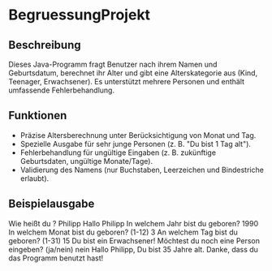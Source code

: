 # BegruessungProjekt

## Beschreibung
Dieses Java-Programm fragt Benutzer nach ihrem Namen und Geburtsdatum, berechnet ihr Alter und gibt eine Alterskategorie aus (Kind, Teenager, Erwachsener). Es unterstützt mehrere Personen und enthält umfassende Fehlerbehandlung.

## Funktionen
- Präzise Altersberechnung unter Berücksichtigung von Monat und Tag.
- Spezielle Ausgabe für sehr junge Personen (z. B. "Du bist 1 Tag alt").
- Fehlerbehandlung für ungültige Eingaben (z. B. zukünftige Geburtsdaten, ungültige Monate/Tage).
- Validierung des Namens (nur Buchstaben, Leerzeichen und Bindestriche erlaubt).

## Beispielausgabe
Wie heißt du ?
Philipp
Hallo Philipp
In welchem Jahr bist du geboren?
1990
In welchem Monat bist du geboren? (1-12)
3
An welchem Tag bist du geboren? (1-31)
15
Du bist ein Erwachsener!
Möchtest du noch eine Person eingeben? (ja/nein)
nein
Hallo Philipp, Du bist 35 Jahre alt.
Danke, dass du das Programm benutzt hast!
